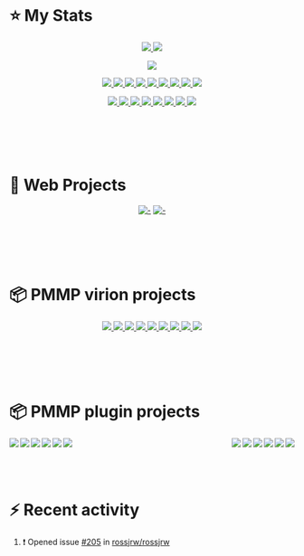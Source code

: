 # :star: My Stats
<p align="center"><a href="#">
  <img src="https://github-readme-stats.vercel.app/api?username=PresentKim&show_icons=true&include_all_commits=true&line_height=33&count_private=true&theme=nord" />
  <img src="https://github-readme-stats.vercel.app/api/top-langs?username=PresentKim&langs_count=4&count_private=true&theme=nord" />
</a></p>
<p align="center"><a href="#">
  <img src="https://github-profile-trophy.vercel.app/?username=PresentKim&margin-w=28&margin-h=15&theme=nord" />
</p></a></p>
  
<p align="center"><a href="#">
  <img src="https://img.shields.io/badge/-C-2e3440?logoColor=81a1c1&logo=C" />
  <img src="https://img.shields.io/badge/-C++-2e3440?logoColor=81a1c1&logo=c%2b%2b" />
  <img src="https://img.shields.io/badge/-Java-2e3440?logoColor=81a1c1&logo=Java" />
  <img src="https://img.shields.io/badge/-PHP-2e3440?logoColor=81a1c1&logo=PHP" />
  <img src="https://img.shields.io/badge/-JavaScript-2e3440?logoColor=81a1c1&logo=JavaScript" />
  <img src="https://img.shields.io/badge/-SQL-2e3440?logoColor=81a1c1&logo=MySQL" />
  <img src="https://img.shields.io/badge/-HTML5-2e3440?logoColor=81a1c1&logo=html5" />
  <img src="https://img.shields.io/badge/-SCSS-2e3440?logoColor=81a1c1&logo=sass" />
  <img src="https://img.shields.io/badge/-SVG-2e3440?logoColor=81a1c1&logo=svg" />
</a></p>
<p align="center"><a href="#">
  <img src="https://img.shields.io/badge/-Git-2e3440?logoColor=81a1c1&logo=git" />
  <img src="https://img.shields.io/badge/-Github-2e3440?logoColor=81a1c1&logo=github" />
  <img src="https://img.shields.io/badge/-Linux-2e3440?logoColor=81a1c1&logo=linux" />
  <img src="https://img.shields.io/badge/-Ubuntu-2e3440?logoColor=81a1c1&logo=ubuntu" />
  <img src="https://img.shields.io/badge/-NodeJS-2e3440?logoColor=81a1c1&logo=node.js" />
  <img src="https://img.shields.io/badge/-VueJS-2e3440?logoColor=81a1c1&logo=vue.js" />
  <img src="https://img.shields.io/badge/-Hexo-2e3440?logoColor=81a1c1&logo=hexo" />
  <img src="https://img.shields.io/badge/-Svelte-2e3440?logoColor=81a1c1&logo=svelte" />
</a></p>
  
<br><br><br><br>
  
# :book: Web Projects
<div align="center">
  
  [![-](https://github-readme-stats.vercel.app/api/pin/?username=PresentKim&repo=site-hexo&theme=nord&show_owner=true)](https://github.com/PresentKim/site-hexo)
  [![-](https://github-readme-stats.vercel.app/api/pin/?username=Blugin&repo=blugin.github.io&theme=nord&show_owner=true)](https://github.com/Blugin/blugin.github.io)
  
</div>
  
<br><br><br><br>
  
# :package: PMMP virion projects
<div align="center">
  <a href="https://github.com/Blugin/libtranslator">
    <img src="https://github-readme-stats.vercel.app/api/pin/?username=Blugin&repo=libtranslator&theme=nord" />
  </a>
  <a href="https://github.com/Blugin/libcommand">
    <img src="https://github-readme-stats.vercel.app/api/pin/?username=Blugin&repo=libcommand&theme=nord" />
  </a>
  <a href="https://github.com/Blugin/arrayutils">
    <img src="https://github-readme-stats.vercel.app/api/pin/?username=Blugin&repo=arrayutils&theme=nord" />
  </a>
  <a href="https://github.com/Blugin/stringutils">
    <img src="https://github-readme-stats.vercel.app/api/pin/?username=Blugin&repo=stringutils&theme=nord" />
  </a>
  <a href="https://github.com/Blugin/BannerFactory">
    <img src="https://github-readme-stats.vercel.app/api/pin/?username=Blugin&repo=BannerFactory&theme=nord" />
  </a>
  <a href="https://github.com/Blugin/InvMenuPlus">
    <img src="https://github-readme-stats.vercel.app/api/pin/?username=Blugin&repo=InvMenuPlus&theme=nord" />
  </a>
  <a href="https://github.com/Blugin/SelfFactoryTrait">
    <img src="https://github-readme-stats.vercel.app/api/pin/?username=Blugin&repo=SelfFactoryTrait&theme=nord" />
  </a>
  <a href="https://github.com/Blugin/SingletonTrait">
    <img src="https://github-readme-stats.vercel.app/api/pin/?username=Blugin&repo=SingletonTrait&theme=nord" />
  </a>
  <a href="https://github.com/Blugin/MultilingualConfigTrait">
    <imgsrc="https://github-readme-stats.vercel.app/api/pin/?username=Blugin&repo=MultilingualConfigTrait&theme=nord" />
  </a>
  <a href="https://github.com/Blugin/LocaleConverter">
    <img src="https://github-readme-stats.vercel.app/api/pin/?username=Blugin&repo=LocaleConverter&theme=nord" />
  </a>
</div>
  
<br><br><br><br>
  
# :package: PMMP plugin projects
<p align="center">
  <a href="https://github.com/Blugin/PaymentPool">
    <img align="left" src="https://github-readme-stats.vercel.app/api/pin/?username=Blugin&repo=PaymentPool&theme=nord&show_owner=true" />
  </a>
  <a href="https://github.com/Blugin/BluginTools">
    <img align="right" src="https://github-readme-stats.vercel.app/api/pin/?username=Blugin&repo=BluginTools&theme=nord&show_owner=true" />
  </a>
</p>
<p align="center">
  <a href="https://github.com/Blugin/Lifespan">
    <img align="left" src="https://github-readme-stats.vercel.app/api/pin/?username=Blugin&repo=Lifespan&theme=nord&show_owner=true" />
  </a>
  <a href="https://github.com/Blugin/DataCleaner">
    <img align="right" src="https://github-readme-stats.vercel.app/api/pin/?username=Blugin&repo=DataCleaner&theme=nord&show_owner=true" />
  </a>
</p>
<p align="center">
  <a href="https://github.com/Blugin/SkinFactory">
    <img align="left" src="https://github-readme-stats.vercel.app/api/pin/?username=Blugin&repo=SkinFactory&theme=nord&show_owner=true" />
  </a>
  <a href="https://github.com/Blugin/ChatThin">
    <img align="right" src="https://github-readme-stats.vercel.app/api/pin/?username=Blugin&repo=ChatThin&theme=nord&show_owner=true" />
  </a>
</p>
<p align="center">
  <a href="https://github.com/Blugin/IgnoreCase">
    <img align="left" src="https://github-readme-stats.vercel.app/api/pin/?username=Blugin&repo=IgnoreCase&theme=nord&show_owner=true" />
  </a>
  <a href="https://github.com/Blugin/PersonaSkin">
    <img align="right" src="https://github-readme-stats.vercel.app/api/pin/?username=Blugin&repo=PersonaSkin&theme=nord&show_owner=true" />
  </a>
</p>
<p align="center">
  <a href="https://github.com/Blugin/AvoidSuffocation">
    <img align="left" src="https://github-readme-stats.vercel.app/api/pin/?username=Blugin&repo=AvoidSuffocation&theme=nord&show_owner=true" />
  </a>
  <a href="https://github.com/Blugin/ChunkLoader">
    <img align="right" src="https://github-readme-stats.vercel.app/api/pin/?username=Blugin&repo=ChunkLoader&theme=nord&show_owner=true" />
  </a>
</p>
<p align="center">
  <a href="https://github.com/Blugin/AvoidSuffocation">
    <img align="left" src="https://github-readme-stats.vercel.app/api/pin/?username=Blugin&repo=AvoidSuffocation&theme=nord&show_owner=true" />
  </a>
  <a href="https://github.com/Blugin/ChunkLoader">
    <img align="right" src="https://github-readme-stats.vercel.app/api/pin/?username=Blugin&repo=ChunkLoader&theme=nord&show_owner=true" />
  </a>
</p>
  
<br><br><br><br>
  
# :zap: Recent activity
<!--START_SECTION:activity-->
1. ❗️ Opened issue [#205](https://github.com/rossjrw/rossjrw/issues/205) in [rossjrw/rossjrw](https://github.com/rossjrw/rossjrw)
<!--END_SECTION:activity-->
